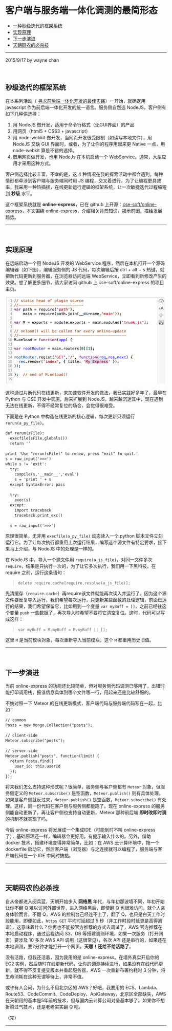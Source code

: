 ﻿客户端与服务端一体化调测的最简形态
==================================

 - [一种秒级迭代的框架系统](#framework)
 - [实现原理](#howto)
 - [下一步演进](#nextstep)
 - [天朝码农的必杀技](#skill)

---
2015/9/17 by wayne chan

<a name="framework"></a>&nbsp;

秒级迭代的框架系统
------------------

在本系列活动（
<a target="_blank" href="https://best-practice.github.io/www/?opendoc=%2Fwww%2F%24%242015%2F%E5%AF%BB%E6%B1%82%E4%B8%80%E4%BD%93%E5%8C%96%E5%BC%80%E5%8F%91%E6%9C%80%E4%BD%B3%E5%AE%9E%E8%B7%B5.blog%2F">寻求前后端一体化开发的最佳实践</a>）一开始，就确定用 javascript 作为前后端一体化开发的统一语言。服务侧自然选 NodeJS，客户侧有如下几种供选择：

 1. 用 NodeJS 做开发，适用于命令行格式（无GUI界面）的产品
 2. 用网页（html5 + CSS3 + javascript）
 3. 用 node-webkit 做开发，当网页开发很受限制（如读写本地文件），用 NodeJS 又缺 GUI 界面时，或者，为了让你的程序用起来更 Native 一点，用 node-webkit 算是不错的选择。
 4. 既用网页做开发，也用 NodeJs 在本机启动一个 WebService。通常，大型应用才采用这种方式。

客户侧选择比较丰富，不幸的是，这 4 种情况在我的探索活动中都会遇到。每种情形都牵涉到客户端与服务端同时用 JS 编程，交叉着进行，为了让编程更具效率，我采用一种热插拔，在线更新运行逻辑的框架系统，让一次敏捷迭代过程缩短到 **秒级** 水平。

这个框架系统就是 **online-express**，已在 github 上开源：<a target="_blank" href="https://github.com/cse-soft/online-express">cse-soft/online-express</a>，本文围绕 online-express，介绍相关背景知识，揭示前因，描绘发展趋势。

---

<a name="howto"></a>&nbsp;

实现原理
--------

在远端启动一个用 NodeJS 开发的 WebService 程序，然后在本机打开一个源码编辑器（如下图），编辑服务侧的 JS 代码，每次编辑后按 ctrl + alt + s 热键，就把新代码更新到服务器，在浏览器访问远端 WebService，立即看到新修改产生的效果。想了解更多细节，请大家访问 github 上 cse-soft/online-express 的项目主页。

![client editor]($thumbnail.png)

这种通过片断代码在线更新，来加速软件开发的做法，我已实践好多年了，最早在 Python 与 CSE 开发中实施，后来扩展到 NodeJS，越来越沉迷其中，现在遇到无法在线更新，不得不经常复位的场合，会觉得很难受。

下面是在 Python 中构造在线更新的核心逻辑，每次更新只须运行 `rerun(a_py_file)`。

```
def rerun(sFile):
  execfile(sFile,globals())
  return ''

print 'Use "rerun(sFile)" to renew, press "exit" to quit.'
s = raw_input('>>>')
while s != 'exit':
  try:
    compile(s,'__main__','eval')
    s = 'print ' + s
  except SyntaxError: pass

  try:  
    exec(s)
  except:
    import traceback
    traceback.print_exc()

  s = raw_input('>>>')
```

原理很简单，无非用 `execfile(a_py_file)` 动态读入一个 python 脚本文件立刻运行它。为了让每次执行都重用上次运行结果，编写这个源文件有特定要求，接下来马上介绍，与 NodeJS 中的处理是一样的。

在 NodeJS 中，导入一个源文件用 `require(a_js_file)`，对同一文件多次 `require`，结果是只执行一次的，为了让它多次执行，我们用一下黑科技，在 require 之前，运行这条语句：

 >  `delete require.cache[require.resolve(a_js_file)];`

先清缓存（`require.cache`）再require该文件就能再次读入并运行了。因为这个源文件要反复导入运行，我们希望每次运行，只更新某些函数的处理逻辑，前面已运行的结果，我们希望保留它，比如用到一个变量 `var myBuff = []`，之前已经往这个变量 `push` 一些数据了，再次导入时希望不要将它清空复位。这时，代码可以写成这样：

 > `var myBuff = M.myBuff = M.myBuff || [];`

这里 `M` 是当前模块对象，每次重新导入当前模块，这个 `M` 都重用历史旧值。

---

<a name="nextstep"></a>&nbsp;

下一步演进
----------

当前 online-express 的功能还比较简单，但对服务侧代码调测已够用了，出错时能打印调用栈，报错信息具体到哪个文件哪一行，用起来还是比较舒服的。

不妨对照一下 Meteor 的在线更新模式，客户端代码与服务端代码写在一起，比如：

```
// common
Posts = new Mongo.Collection("posts");

// client-side
Meteor.subscribe("posts");

// server-side
Meteor.publish("posts", function(limit) {
  return Posts.find({
    user_id: this.userId
  });
});
```

将来我们怎么支持这种形式呢？很简单，服务侧与客户侧都有 `Meteor` 对象，但服务侧定义的 `Meteor.subscribe()` 是空函数，`Meteor.publish()` 则有具体处理。如果是客户侧就反过来，`Meteor.publish()` 是空函数，`Meteor.subscribe()` 有处理。这样，同一份代码在客户侧与服务侧都能跑了。现在 online-express 的服务侧能自动更新了，再让客户侧也支持自动更新，Meteor 那种前后端 **即时改即时调** 的机制不就实现了吗。

今后 online-express 将发展成一个集成IDE（可能到时不叫 online-express 了），基础原理还一样，编辑器会更好用，有提示输入什么的。另外，借助 docker 技术，搭建环境变得异常简单，比如：在 AWS 云计算环境中，拖一个 dockerfile 启动它，然后客户端（浏览器）与之连接就可以编程了，服务端与客户端代码在一个 IDE 中同时搞掂。

---

<a name="skill"></a>&nbsp;

天朝码农的必杀技
----------------

自从帝都进入阅兵蓝，天朝开始步入 **网络黑** 年代，与年初那波墙不同，年初开始让你不翻 Q 难以访问外部世界，进入网络黑后，即使翻 Q 也很难访问。就个人亲身体验而言，不翻 Q，AWS 的控制台己经连不上了，翻了 Q，也只是白天工作时段能用，即便如此，`https GET` 平均时延超过 5 秒（非工作时段时延更是高得离谱），这意味着什么？你再也不能按官方推荐的方式去调试了，AWS 官方推荐在本地启动程序，通过远程访问 S3、DB 等搭建调测环境，如果一次服务（打开网页）要涉及 10 多次 AWS API 调用（这很常见），各次 API 还是串行的，如果还在本地调测，要2分钟才能打开一个网页，**天哪！还给不给活路了**。

没有活路，但我还活着，因为我用的是 online-express。在墙外真实开启你的 EC2 实例，然后随时在线更新代码，让你的调测持续进行，如果没有在线代码更新，就不得不反复提交版本并重起服务器，AWS 一次重新布署约耗时 3 分钟，将生命消耗在这种无谓等待上，非常不值。

或许有人会问，为什么不用北京区的 AWS？好吧，我要用的 ECS、Lambda、Route53、CodeCommit、CodeDeploy、ApiGateway，北京区全部缺失，AWS 在天朝用的基本是5年前的技术，但与国内云计算公司对垒基本够了。如果你不想折腾过气技术，还是老老实实翻 Q 吧。 

（完）

---

